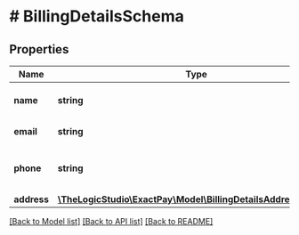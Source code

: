 # # BillingDetailsSchema

## Properties

Name | Type | Description | Notes
------------ | ------------- | ------------- | -------------
**name** | **string** | Name of the customer. | [optional]
**email** | **string** | Email of the customer. | [optional]
**phone** | **string** | Phone number of the customer. | [optional]
**address** | [**\TheLogicStudio\ExactPay\Model\BillingDetailsAddressSchema**](BillingDetailsAddressSchema.md) |  | [optional]

[[Back to Model list]](../../README.md#models) [[Back to API list]](../../README.md#endpoints) [[Back to README]](../../README.md)
